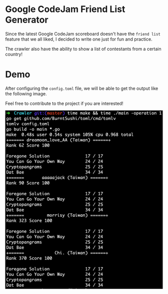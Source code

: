 # Google CodeJam Friend List Generator

Since the latest Google CodeJam scoreboard doesn't have the `friend list` feature that we all liked, I decided to write one just for fun and practice.

The crawler also have the ability to show a list of contestants from a certain country!

# Demo

After configuring the `config.toml` file, we will be able to get the output like the following image.

Feel free to contribute to the project if you are interested!

![fetch friend standing](sample.png)


